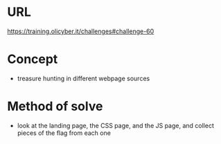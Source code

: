 # URL
https://training.olicyber.it/challenges#challenge-60
# Concept
* treasure hunting in different webpage sources
# Method of solve
* look at the landing page, the CSS page, and the JS page, and collect pieces of the flag from each one
